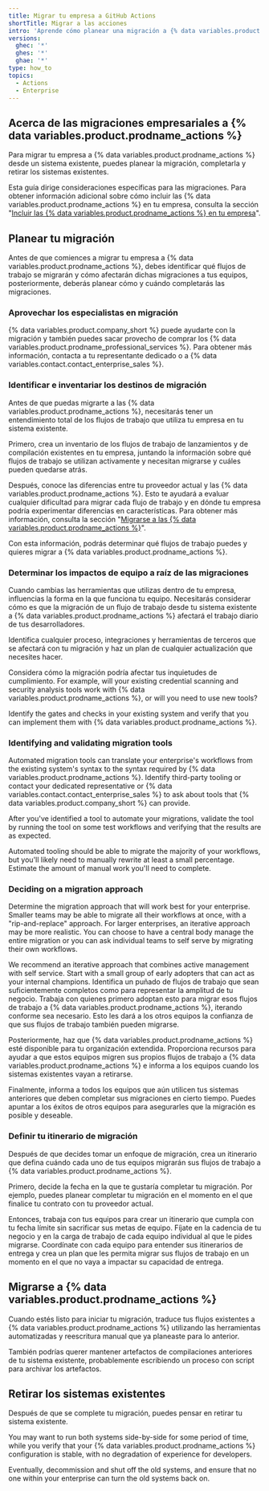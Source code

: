 ```yaml
---
title: Migrar tu empresa a GitHub Actions
shortTitle: Migrar a las acciones
intro: 'Aprende cómo planear una migración a {% data variables.product.prodname_actions %} para tu empresa desde otro proveedor.'
versions:
  ghec: '*'
  ghes: '*'
  ghae: '*'
type: how_to
topics:
  - Actions
  - Enterprise
---
```


## Acerca de las migraciones empresariales a {% data variables.product.prodname_actions %}

Para migrar tu empresa a {% data variables.product.prodname_actions %} desde un sistema existente, puedes planear la migración, completarla y retirar los sistemas existentes.

Esta guía dirige consideraciones específicas para las migraciones. Para obtener información adicional sobre cómo incluir las {% data variables.product.prodname_actions %} en tu empresa, consulta la sección "[Incluir las {% data variables.product.prodname_actions %} en tu empresa](/admin/github-actions/getting-started-with-github-actions-for-your-enterprise/introducing-github-actions-to-your-enterprise)".

## Planear tu migración

Antes de que comiences a migrar tu empresa a {% data variables.product.prodname_actions %}, debes identificar qué flujos de trabajo se migrarán y cómo afectarán dichas migraciones a tus equipos, posteriormente, deberás planear cómo y cuándo completarás las migraciones.

### Aprovechar los especialistas en migración

{% data variables.product.company_short %} puede ayudarte con la migración y también puedes sacar provecho de comprar los {% data variables.product.prodname_professional_services %}. Para obtener más información, contacta a tu representante dedicado o a {% data variables.contact.contact_enterprise_sales %}.

### Identificar e inventariar los destinos de migración

Antes de que puedas migrarte a las {% data variables.product.prodname_actions %}, necesitarás tener un entendimiento total de los flujos de trabajo que utiliza tu empresa en tu sistema existente.

Primero, crea un inventario de los flujos de trabajo de lanzamientos y de compilación existentes en tu empresa, juntando la información sobre qué flujos de trabajo se utilizan activamente y necesitan migrarse y cuáles pueden quedarse atrás.

Después, conoce las diferencias entre tu proveedor actual y las {% data variables.product.prodname_actions %}. Esto te ayudará a evaluar cualquier dificultad para migrar cada flujo de trabajo y en dónde tu empresa podría experimentar diferencias en características. Para obtener más información, consulta la sección "[Migrarse a las {% data variables.product.prodname_actions %}](/actions/migrating-to-github-actions)".

Con esta información, podrás determinar qué flujos de trabajo puedes y quieres migrar a {% data variables.product.prodname_actions %}.

### Determinar los impactos de equipo a raíz de las migraciones

Cuando cambias las herramientas que utilizas dentro de tu empresa, influencias la forma en la que funciona tu equipo. Necesitarás considerar cómo es que la migración de un flujo de trabajo desde tu sistema existente a {% data variables.product.prodname_actions %} afectará el trabajo diario de tus desarrolladores.

Identifica cualquier proceso, integraciones y herramientas de terceros que se afectará con tu migración y haz un plan de cualquier actualización que necesites hacer.

Considera cómo la migración podría afectar tus inquietudes de cumplimiento. For example, will your existing credential scanning and security analysis tools work with {% data variables.product.prodname_actions %}, or will you need to use new tools?

Identify the gates and checks in your existing system and verify that you can implement them with {% data variables.product.prodname_actions %}.

### Identifying and validating migration tools

Automated migration tools can translate your enterprise's workflows from the existing system's syntax to the syntax required by {% data variables.product.prodname_actions %}. Identify third-party tooling or contact your dedicated representative or {% data variables.contact.contact_enterprise_sales %} to ask about tools that {% data variables.product.company_short %} can provide.

After you've identified a tool to automate your migrations, validate the tool by running the tool on some test workflows and verifying that the results are as expected.

Automated tooling should be able to migrate the majority of your workflows, but you'll likely need to manually rewrite at least a small percentage. Estimate the amount of manual work you'll need to complete.

### Deciding on a migration approach

Determine the migration approach that will work best for your enterprise. Smaller teams may be able to migrate all their workflows at once, with a "rip-and-replace" approach. For larger enterprises, an iterative approach may be more realistic. You can choose to have a central body manage the entire migration or you can ask individual teams to self serve by migrating their own workflows.

We recommend an iterative approach that combines active management with self service. Start with a small group of early adopters that can act as your internal champions. Identifica un puñado de flujos de trabajo que sean suficientemente completos como para representar la amplitud de tu negocio. Trabaja con quienes primero adoptan esto para migrar esos flujos de trabajo a {% data variables.product.prodname_actions %}, iterando conforme sea necesario. Esto les dará a los otros equipos la confianza de que sus flujos de trabajo también pueden migrarse.

Posteriormente, haz que {% data variables.product.prodname_actions %} esté disponible para tu organización extendida. Proporciona recursos para ayudar a que estos equipos migren sus propios flujos de trabajo a {% data variables.product.prodname_actions %} e informa a los equipos cuando los sistemas existentes vayan a retirarse.

Finalmente, informa a todos los equipos que aún utilicen tus sistemas anteriores que deben completar sus migraciones en cierto tiempo. Puedes apuntar a los éxitos de otros equipos para asegurarles que la migración es posible y deseable.

### Definir tu itinerario de migración

Después de que decides tomar un enfoque de migración, crea un itinerario que defina cuándo cada uno de tus equipos migrarán sus flujos de trabajo a {% data variables.product.prodname_actions %}.

Primero, decide la fecha en la que te gustaría completar tu migración. Por ejemplo, puedes planear completar tu migración en el momento en el que finalice tu contrato con tu proveedor actual.

Entonces, trabaja con tus equipos para crear un itinerario que cumpla con tu fecha límite sin sacrificar sus metas de equipo. Fíjate en la cadencia de tu negocio y en la carga de trabajo de cada equipo individual al que le pides migrarse. Coordínate con cada equipo para entender sus itinerarios de entrega y crea un plan que les permita migrar sus flujos de trabajo en un momento en el que no vaya a impactar su capacidad de entrega.

## Migrarse a {% data variables.product.prodname_actions %}

Cuando estés listo para iniciar tu migración, traduce tus flujos existentes a {% data variables.product.prodname_actions %} utilizando las herramientas automatizadas y reescritura manual que ya planeaste para lo anterior.

También podrías querer mantener artefactos de compilaciones anteriores de tu sistema existente, probablemente escribiendo un proceso con script para archivar los artefactos.

## Retirar los sistemas existentes

Después de que se complete tu migración, puedes pensar en retirar tu sistema existente.

You may want to run both systems side-by-side for some period of time, while you verify that your {% data variables.product.prodname_actions %} configuration is stable, with no degradation of experience for developers.

Eventually, decommission and shut off the old systems, and ensure that no one within your enterprise can turn the old systems back on.
